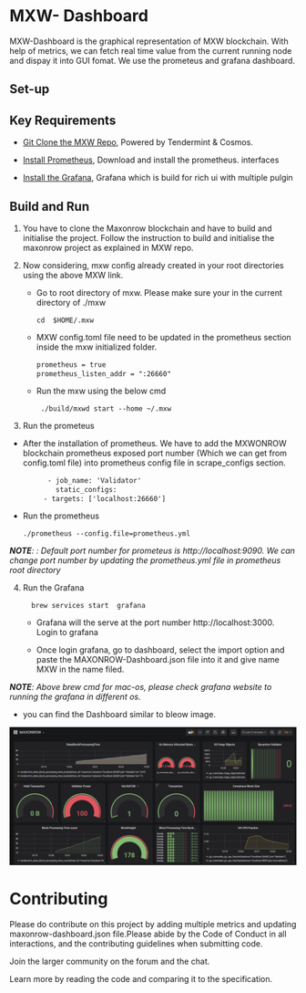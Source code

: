 # MXW- Dashboard

 MXW-Dashboard is the graphical representation of MXW blockchain. With help of metrics, we can fetch real time value from the current running node and dispay it into GUI fomat. We use the prometeus and grafana dashboard.


## Set-up

## Key Requirements

- [Git Clone the MXW Repo](https://gitlab.com/mxw-blockchain/maxonrow-go.git), Powered by Tendermint & Cosmos.

- [Install Prometheus](https://prometheus.io/download/), Download and install the prometheus.
  interfaces
- [Install the Grafana](https://grafana.com/get),  Grafana which is build for rich ui with multiple pulgin


## Build and Run

1. You  have to  clone the  Maxonrow blockchain and have to build and initialise the project. Follow the instruction to build and initialise the maxonrow project as explained in  MXW repo.

2. Now considering, mxw config already created in your root directories using the above MXW link.

   * Go to root directory of mxw. Please make sure your in the current directory of ./mxw

         cd  $HOME/.mxw

   * MXW config.toml file need to be updated in the prometheus section inside the mxw initialized folder.

         prometheus = true
         prometheus_listen_addr = ":26660"

    * Run the mxw using the below cmd

           ./build/mxwd start --home ~/.mxw

3. Run the prometeus

  * After the installation of prometheus. We have to add the MXWONROW blockchain prometheus exposed port number (Which we can get from config.toml file) into  prometheus config file in scrape_configs section.

              - job_name: 'Validator'
                static_configs:
             - targets: ['localhost:26660']

  *  Run the prometheus

         ./prometheus --config.file=prometheus.yml

***NOTE**: : Default port number for prometeus is http://localhost:9090. We can change port number by updating the prometheus.yml file in prometheus root directory*


4. Run the Grafana

         brew services start  grafana

   * Grafana will the serve at the port number  http://localhost:3000. Login to grafana

   * Once login grafana, go to dashboard, select the import option and paste the MAXONROW-Dashboard.json file into it and give name MXW in the name filed.



***NOTE**: Above brew cmd for mac-os, please check grafana website to running the grafana in different os.*

  * you can find the Dashboard similar to bleow image.

![](./grafana/MXW-Dashboard.png)

# Contributing

Please do contribute on this project by adding multiple metrics and updating maxonrow-dashboard.json file.Please abide by the Code of Conduct in all interactions, and the contributing guidelines when submitting code.

Join the larger community on the forum and the chat.

Learn more by reading the code and comparing it to the specification.

